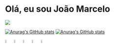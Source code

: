 
# Olá, eu sou João Marcelo
[![](http://example.com/path/image)](#)

[![Anurag's GitHub stats](https://status-profile-git-main-joaomarcelopdfs-projects.vercel.app/api?username=JoaoMarcelopdf&show_icons=true&theme=radical&rank_icon=github)](https://github.com/JoaoMarcelopdf)
[![Anurag's GitHub stats](https://status-profile-git-main-joaomarcelopdfs-projects.vercel.app//api/top-langs/?username=JoaoMarcelopdf&layout=compact&theme=radical)](https://github.com/JoaoMarcelopdf)


<div float="left">
  <a href="#"> <img width = 5% src="https://cdn.jsdelivr.net/gh/devicons/devicon/icons/c/c-original.svg"></a>
  <a href="#"> <img width = 5% src="https://cdn.jsdelivr.net/gh/devicons/devicon/icons/cplusplus/cplusplus-original.svg" /></a>
  <a href="#"> <img width = 5% src="https://cdn.jsdelivr.net/gh/devicons/devicon/icons/html5/html5-original.svg" /></a>
  <a href="#"> <img width = 5% src="https://cdn.jsdelivr.net/gh/devicons/devicon/icons/css3/css3-original.svg" /></a>
  <a href="#"> <img width = 5% src="https://cdn.jsdelivr.net/gh/devicons/devicon/icons/javascript/javascript-original.svg" /></a>
</div>

<!--
**JoaoMarcelopdf/JoaoMarcelopdf** is a ✨ _special_ ✨ repository because its `README.md` (this file) appears on your GitHub profile.

Here are some ideas to get you started:

- 🔭 I’m currently working on ...
- 🌱 I’m currently learning ...
- 👯 I’m looking to collaborate on ...
- 🤔 I’m looking for help with ...
- 💬 Ask me about ...
- 📫 How to reach me: ...
- 😄 Pronouns: ...
- ⚡ Fun fact: ..--!>

